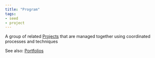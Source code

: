 ```yaml
---
title: "Program"
tags:
- seed
- project
---
```


A group of related [Projects](notes/Project.md) that are managed together using coordinated processes and techniques

See also: [Portfolios](notes/Portfolios) 